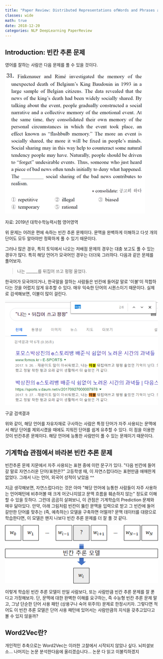 ```yaml
---
title: "Paper Review: Distributed Representations ofWords and Phrases and their Compositionality"
classes: wide
math: true
date: 2018-12-20
categories: NLP DeepLearning PaperReview
---
```


## Introduction: 빈칸 추론 문제

영어를 잘하는 사람은 다음 문제를 풀 수 있을 것이다. 

![](/assets/postimages/Untitled-98c8d146-e5c4-4514-9031-fe79b4989bcf.png)

자료: 2019년 대학수학능력시험 영어영역

위 문제는 어려운 편에 속하는 빈칸 추론 문제이다. 문맥을 완벽하게 이해하고 다섯 개의 단어도 모두 알아야만 정확하게 풀 수 있기 때문이다. 

그러나 많은 경우, 특히 토익에서 나오는 저배점 문제의 경우는 대충 보고도 풀 수 있는 경우가 많다. 특히 해당 언어가 모국어인 경우는 더더욱 그러하다. 다음과 같은 문제를 풀어보자.

> 나는 ______를 뒤집어 쓰고 펑펑 울었다.

한국어가 모국어이거나, 한국말을 잘하는 사람들은 빈칸에 들어갈 말로 '이불'이 적합하다는 것을 어렵지 않게 유추할 수 있다. 매우 익숙한 단어의 시퀀스이기 때문이다. 실제로 검색해보면, 이불이 많이 걸린다. 

![](/assets/postimages/Untitled-9d1607cb-0daf-44ee-9506-0e949b5da2c4.png)

구글 검색결과

위와 같이, 해당 언어를 자유자재로 구사하는 사람은 특정 단어가 자주 사용되는 문맥에서 해당 단어를 제외시켰을 때에도 지워진 단어를 쉽게 유추할 수 있다. 이 점을 이용한 것이 빈칸추론 문제이다. 해당 언어에 능통한 사람만이 풀 수 있는 문제이기 때문이다. 

## 기계학습 관점에서 바라본 빈칸 추론 문제

빈칸추론 문제 지문에서 자주 사용되는 표현 중에 이런 문구가 있다. "다음 빈칸에 들어갈 말로 자연스러운 단어/표현은?" 고등학생 때, 이 자연스럽다라는 표현만큼 애매한게 없었다. 그래서 나는 언어, 외국어 성적이 낮았음 ^^

지금 생각해보면, 자연스럽다라는 것은 아마 "해당 언어에 능통한 사람들이 자주 사용하는 언어패턴에 비추어볼 때 크게 어긋나지않고 문맥 흐름을 훼손하지 않는" 정도로 이해할 수 있을 듯하다. 그런데 곰곰히 살펴보니, 이 관점은 기계학습의 Prediction 문제와 매우 닮아있다. 만약, 아래 그림처럼 빈칸이 뚫린 문맥을 입력으로 받고 그 빈칸에 들어갈만한 단어를 맞추는 (즉, 예측하는) 모델을 구축하면 어떨까? 문맥 데이터를 대량으로 학습한다면, 이 모델은 왠지 나보다 빈칸 추론 문제를 더 잘 풀 것 같다. 

![](/assets/postimages/Untitled-5da34d59-8bcc-4404-93d3-fc93cb2d4e16.png)

이렇게 학습된 빈칸 추론 모델이 만일 사람보다, 또는 사람만큼 빈칸 추론 문제를 잘 푼다고 가정해보자. 단, 문맥에 대한 완벽한 이해를 요구하는, 즉 수능형 빈칸 추론 문제 말고, 그냥 단순한 단어 사용 패턴 (상용구나 숙어 위주의) 문제로 한정시키자. 그렇다면 적어도 이 빈칸 추론 모델은 단어 사용 패턴에 있어서는 사람만큼의 지식을 갖추고있다고 볼 수 있지 않을까?

## Word2Vec란?

개인적인 추축으로는 Word2Vec는 이러한 고찰에서 시작되지 않았나 싶다. 뇌피셜보소... 나머지는 논문 분석한다음에 올리겠습니다... 논문 다 읽고 이불킥하겠지